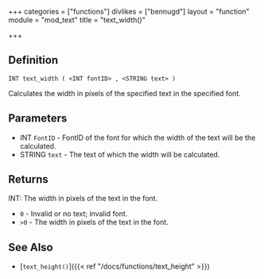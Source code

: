 +++
categories = ["functions"]
divlikes = ["bennugd"]
layout = "function"
module = "mod_text"
title = "text_width()"

+++

## Definition

    INT text_width ( <INT fontID> , <STRING text> )

Calculates the width in pixels of the specified text in the specified font.

## Parameters

- INT `FontID` - FontID of the font for which the width of the text will be the calculated.
- STRING `text` - The text of which the width will be calculated.

## Returns

INT: The width in pixels of the text in the font.

- `0` - Invalid or no text; invalid font.
- `>0` - The width in pixels of the text in the font.

## See Also

- [`text_height()`]({{< ref "/docs/functions/text_height" >}})
